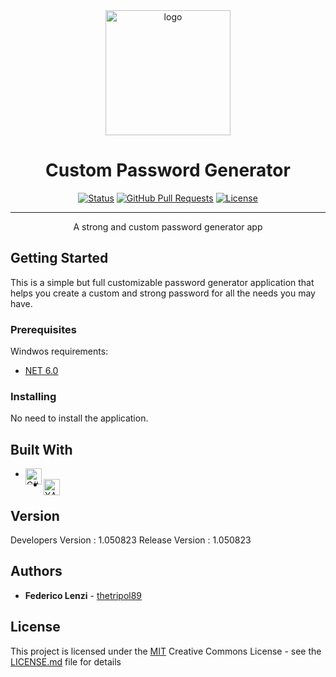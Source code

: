 <div align="center">
  <img src="https://www.coinsmart.com/wp-content/themes/coin-wp/assets/images/password-generator@2x.png" alt="logo" width="200" height="auto" />
</div>

<h1 align="center">Custom Password Generator</h1>

<div align="center">

  [![Status](https://img.shields.io/badge/status-active-success.svg)]() 
  [![GitHub Pull Requests](https://img.shields.io/github/issues-pr/kylelobo/The-Documentation-Compendium.svg)](https://github.com/THETRIPOL89/CustomPassGen/pulls)
  [![License](https://img.shields.io/badge/license-MIT-blue.svg)](https://github.com/THETRIPOL89/CustomPassGen/blob/main/LICENSE.md)

</div>

---

<p align="center">A strong and custom password generator app</p>

## Getting Started

This is a simple but full customizable password generator application that helps you create a custom and strong password for all the needs you may have.

### Prerequisites

Windwos requirements: 
- [NET 6.0](https://dotnet.microsoft.com/en-us/download/dotnet/6.0)

### Installing

No need to install the application.

## Built With

  - <img align="left" alt="C#" width="26px" src="https://iconape.com/wp-content/png_logo_vector/c.png"/>
  - <img align="left" alt="XAML" width="26px" src="https://i.imgur.com/MowHj1Q.png"/>

## Version

Developers Version : 1.050823
Release Version : 1.050823

## Authors

  - **Federico Lenzi** -
    [thetripol89](https://github.com/thetripol89)

## License

This project is licensed under the [MIT](LICENSE.md)
Creative Commons License - see the [LICENSE.md](LICENSE.md) file for
details
